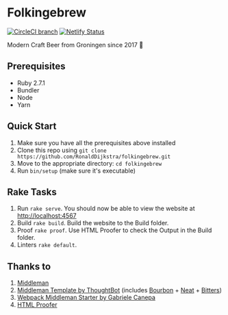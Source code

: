 # Folkingebrew

[![CircleCI branch](https://img.shields.io/circleci/project/github/RonaldDijkstra/folkingebrew/master.svg)](https://circleci.com/gh/RonaldDijkstra/folkingebrew)
[![Netlify Status](https://api.netlify.com/api/v1/badges/5eb7a73a-3aef-4f12-ac97-b957b5a24222/deploy-status)](https://app.netlify.com/sites/folkingebrew/deploys)

Modern Craft Beer from Groningen since 2017 🍻

## Prerequisites

- Ruby 2.7.1
- Bundler
- Node
- Yarn

## Quick Start 

1. Make sure you have all the prerequisites above installed
2. Clone this repo using `git clone https://github.com/RonaldDijkstra/folkingebrew.git`
3. Move to the appropriate directory: `cd folkingebrew`
4. Run `bin/setup` (make sure it's executable)

## Rake Tasks 

1. Run `rake serve`. You should now be able to view the website at <http://localhost:4567>
2. Build `rake build`. Build the website to the Build folder. 
3. Proof `rake proof`. Use HTML Proofer to check the Output in the Build folder.
4. Linters `rake default`.

## Thanks to 

1. [Middleman](https://middlemanapp.com/) 
2. [Middleman Template by ThoughtBot](https://github.com/thoughtbot/middleman-template) (includes [Bourbon](https://github.com/thoughtbot/bourbon) + [Neat](https://github.com/thoughtbot/neat) + [Bitters](https://github.com/thoughtbot/bitters))
3. [Webpack Middleman Starter by Gabriele Canepa ](https://github.com/gabrielecanepa/middleman-webpack)
4. [HTML Proofer](https://github.com/gjtorikian/html-proofer)
